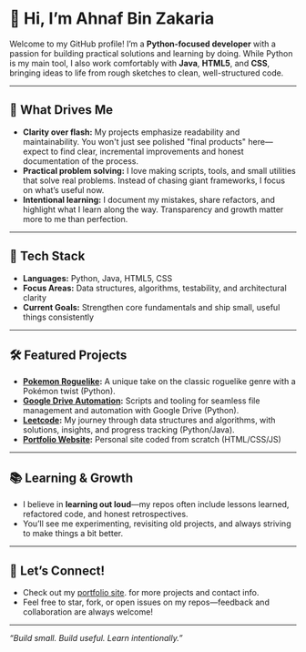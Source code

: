 # 👋 Hi, I’m Ahnaf Bin Zakaria

Welcome to my GitHub profile! I’m a **Python-focused developer** with a passion for building practical solutions and learning by doing. While Python is my main tool, I also work comfortably with **Java**, **HTML5**, and **CSS**, bringing ideas to life from rough sketches to clean, well-structured code.

---

## 🚀 What Drives Me

- **Clarity over flash:** My projects emphasize readability and maintainability. You won't just see polished "final products" here—expect to find clear, incremental improvements and honest documentation of the process.
- **Practical problem solving:** I love making scripts, tools, and small utilities that solve real problems. Instead of chasing giant frameworks, I focus on what’s useful now.
- **Intentional learning:** I document my mistakes, share refactors, and highlight what I learn along the way. Transparency and growth matter more to me than perfection.

---

## 🧩 Tech Stack

- **Languages:** Python, Java, HTML5, CSS
- **Focus Areas:** Data structures, algorithms, testability, and architectural clarity
- **Current Goals:** Strengthen core fundamentals and ship small, useful things consistently

---

## 🛠️ Featured Projects

- **[Pokemon Roguelike](https://github.com/AhnafZ778/Pokemon-Roguelike):** A unique take on the classic roguelike genre with a Pokémon twist (Python).
- **[Google Drive Automation](https://github.com/AhnafZ778/Google-Drive-Automation):** Scripts and tooling for seamless file management and automation with Google Drive (Python).
- **[Leetcode](https://github.com/AhnafZ778/Leetcode):** My journey through data structures and algorithms, with solutions, insights, and progress tracking (Python/Java).
- **[Portfolio Website](https://github.com/AhnafZ778/AhnafZ778.github.io):** Personal site coded from scratch (HTML/CSS/JS)

---

## 📚 Learning & Growth

- I believe in **learning out loud**—my repos often include lessons learned, refactored code, and honest retrospectives.
- You’ll see me experimenting, revisiting old projects, and always striving to make things a bit better.

---

## 🤝 Let’s Connect!

- Check out my [portfolio site](https://ahnafzakariaportofolio.vercel.app/). for more projects and contact info.
- Feel free to star, fork, or open issues on my repos—feedback and collaboration are always welcome!

---

*“Build small. Build useful. Learn intentionally.”*
